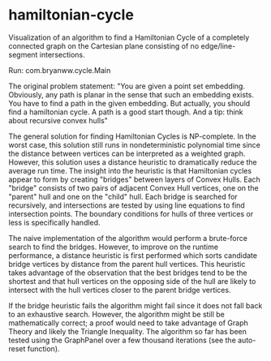 hamiltonian-cycle
=================

Visualization of an algorithm to find a Hamiltonian Cycle of a completely connected graph on the Cartesian plane consisting of no edge/line-segment intersections.

Run:  com.bryanww.cycle.Main


The original problem statement:
"You are given a point set embedding. Obviously, any path is planar in the sense that such an embedding exists. You have to find a path in the given embedding. But actually, you should find a hamiltonian cycle. A path is a good start though.
And a tip: think about recursive convex hulls"

The general solution for finding Hamiltonian Cycles is NP-complete.  In the worst case, this solution still runs in nondeterministic polynomial time since the distance between vertices can be interpreted as a weighted graph.  However, this solution uses a distance heuristic to dramatically reduce the average run time.  The insight into the heuristic is that Hamiltonian cycles appear to form by creating "bridges" between layers of Convex Hulls.  Each "bridge" consists of two pairs of adjacent Convex Hull vertices, one on the "parent" hull and one on the "child" hull.  Each bridge is searched for recursively, and intersections are tested by using line equations to find intersection points.  The boundary conditions for hulls of three vertices or less is specifically handled.

The naive implementation of the algorithm would perform a brute-force search to find the bridges.  However, to improve on the runtime performance, a distance heuristic is first performed which sorts candidate bridge vertices by distance from the parent hull vertices.  This heuristic takes advantage of the observation that the best bridges tend to be the shortest and that hull vertices on the opposing side of the hull are likely to intersect with the hull vertices closer to the parent bridge vertices.

If the bridge heuristic fails the algorithm might fail since it does not fall back to an exhaustive search.  However, the algorithm might be still be mathematically correct; a proof would need to take advantage of Graph Theory and likely the Triangle Inequality.  The algorithm so far has been tested using the GraphPanel over a few thousand iterations (see the auto-reset function).
